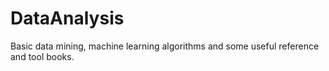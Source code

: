 # DataAnalysis
Basic data mining, machine learning algorithms and some useful reference and tool books.
